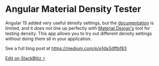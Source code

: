 # Angular Material Density Tester

Angular 15 added very useful density settings, but the [documentation](https://material.angular.io/guide/theming#customizing-density) is limited, and it does not line up perfectly with [Material Design's](https://m2.material.io/design/layout/applying-density.html#components) tool for testing density. This app allows you to try out different density settings without doing them all in your application.

See a full blog post at https://medium.com/p/e1da3dffbf83

[Edit on StackBlitz ⚡️](https://stackblitz.com/edit/o9fsng)
